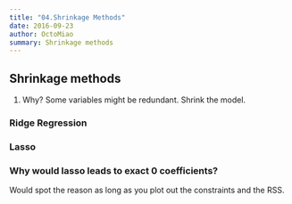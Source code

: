 ```yaml
---
title: "04.Shrinkage Methods"
date: 2016-09-23
author: OctoMiao
summary: Shrinkage methods
---
```



## Shrinkage methods

1. Why? Some variables might be redundant. Shrink the model.


### Ridge Regression


### Lasso



### Why would lasso leads to exact 0 coefficients?

Would spot the reason as long as you plot out the constraints and the RSS.
